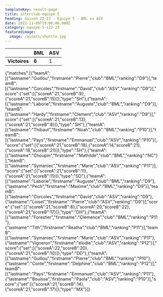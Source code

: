 ```yaml
---
templateKey: result-page
title: interclub-equipe-5
heading: Saison 22-23 - Équipe 5 - BML vs ASV
date: 2022-11-09T19:00:00.000Z
category: equipe-5-s22-23
featuredimage:
  image: /assets/shuttle.jpg
---
```

|               | BML   | ASV |
| ------------- | ----- | --- |
| **Victoires** | **6** | 1   |

<scoreboard>{"matches":[{"teamA":[{"lastname":"Guillou","firstname":"Pierre","club":"BML","ranking":"D9"}],"teamB":[{"lastname":"Corcoles","firstname":"David","club":"ASV","ranking":"D9"}],"score":{"set":[{"scoreA":21,"scoreB":9},{"scoreA":21,"scoreB":15}]},"type":"SH"},{"teamA":[{"lastname":"Laborie","firstname":"Auguste","club":"BML","ranking":"D9"}],"teamB":[{"lastname":"Hardy","firstname":"Clement","club":"ASV","ranking":"D9"}],"score":{"set":[{"scoreA":21,"scoreB":13},{"scoreA":21,"scoreB":8}]},"type":"SH"},{"teamA":[{"lastname":"Thibaut","firstname":"Noah","club":"BML","ranking":"P10"}],"teamB":[{"lastname":"Pays","firstname":"Emmanuel","club":"ASV","ranking":"P10"}],"score":{"set":[{"scoreA":21,"scoreB":18},{"scoreA":14,"scoreB":21},{"scoreA":18,"scoreB":21}]},"type":"SH"},{"teamA":[{"lastname":"Choupin","firstname":"Mathilde","club":"BML","ranking":"NC"}],"teamB":[{"lastname":"Symaniec","firstname":"Marie","club":"ASV","ranking":"P11"}],"score":{"set":[{"scoreA":21,"scoreB":11},{"scoreA":21,"scoreB":11}]},"type":"SD"},{"teamA":[{"lastname":"Laborie","firstname":"Auguste","club":"BML","ranking":"D9"},{"lastname":"Pech","firstname":"Maxime","club":"BML","ranking":"D9"}],"teamB":[{"lastname":"Corcoles","firstname":"David","club":"ASV","ranking":"D9"},{"lastname":"Loisel","firstname":"Pierre","club":"ASV","ranking":"D9"}],"score":{"set":[{"scoreA":21,"scoreB":8},{"scoreA":20,"scoreB":22},{"scoreA":21,"scoreB":17}]},"type":"DH"},{"teamA":[{"lastname":"Forestier","firstname":"Clémence","club":"BML","ranking":"P11"},{"lastname":"Tith","firstname":"Reatha","club":"BML","ranking":"P11"}],"teamB":[{"lastname":"Symaniec","firstname":"Marie","club":"ASV","ranking":"P11"},{"lastname":"Vigneron","firstname":"élodie","club":"ASV","ranking":"P12"}],"score":{"set":[{"scoreA":22,"scoreB":20},{"scoreA":21,"scoreB":10}]},"type":"DD"},{"teamA":[{"lastname":"Guillou","firstname":"Pierre","club":"BML","ranking":"P10"},{"lastname":"Conte","firstname":"Delphine","club":"BML","ranking":"P12"}],"teamB":[{"lastname":"Pays","firstname":"Emmanuel","club":"ASV","ranking":"P11"},{"lastname":"Bouisse","firstname":"Paola","club":"ASV","ranking":"P10"}],"score":{"set":[{"scoreA":21,"scoreB":14},{"scoreA":21,"scoreB":17}]},"type":"MX"}]}</scoreboard>